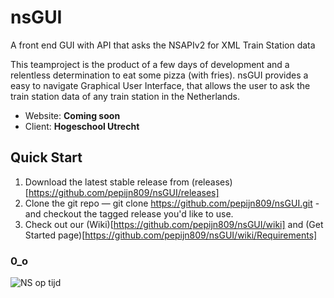 # nsGUI

A front end GUI with API that asks the NSAPIv2 for XML Train Station data

This teamproject is the product of a few days of development and a relentless determination to eat some pizza (with fries). 
nsGUI provides a easy to navigate Graphical User Interface, that allows the user to ask the train station data of any train
station in the Netherlands.

* Website: **Coming soon**  
* Client: **Hogeschool Utrecht**  

## Quick Start
1. Download the latest stable release from (releases)[https://github.com/pepijn809/nsGUI/releases]
2. Clone the git repo — git clone https://github.com/pepijn809/nsGUI.git - and checkout the tagged release you'd like to use.
3. Check out our (Wiki)[https://github.com/pepijn809/nsGUI/wiki] and (Get Started page)[https://github.com/pepijn809/nsGUI/wiki/Requirements]

### 0_o 
![NS op tijd](https://i.imgur.com/85qa0BJ.png)
